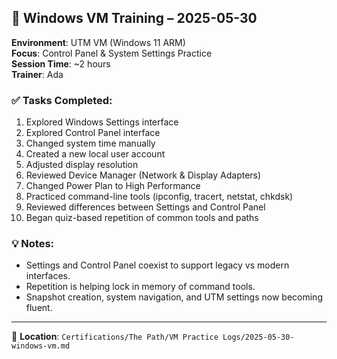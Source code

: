## 🧠 Windows VM Training – 2025-05-30

**Environment**: UTM VM (Windows 11 ARM)  
**Focus**: Control Panel & System Settings Practice  
**Session Time**: ~2 hours  
**Trainer**: Ada

### ✅ Tasks Completed:
1. Explored Windows Settings interface  
2. Explored Control Panel interface  
3. Changed system time manually  
4. Created a new local user account  
5. Adjusted display resolution  
6. Reviewed Device Manager (Network & Display Adapters)  
7. Changed Power Plan to High Performance  
8. Practiced command-line tools (ipconfig, tracert, netstat, chkdsk)  
9. Reviewed differences between Settings and Control Panel  
10. Began quiz-based repetition of common tools and paths

### 💡 Notes:
- Settings and Control Panel coexist to support legacy vs modern interfaces.
- Repetition is helping lock in memory of command tools.
- Snapshot creation, system navigation, and UTM settings now becoming fluent.

---

📂 **Location**: `Certifications/The Path/VM Practice Logs/2025-05-30-windows-vm.md`
